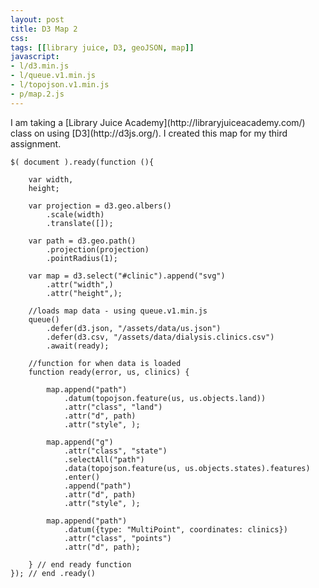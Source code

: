 ```yaml
---
layout: post
title: D3 Map 2
css:
tags: [[library juice, D3, geoJSON, map]]
javascript:
- l/d3.min.js
- l/queue.v1.min.js
- l/topojson.v1.min.js
- p/map.2.js
---
```


<div id="clinic"></div> 


<div id="map"></div>
I am taking a [Library Juice Academy](http://libraryjuiceacademy.com/) class on using [D3](http://d3js.org/). I created this map for my third assignment.

```
$( document ).ready(function (){ 

	var width,
	height;  

	var projection = d3.geo.albers()
		.scale(width)
		.translate([]);

	var path = d3.geo.path()
		.projection(projection)
		.pointRadius(1);

	var map = d3.select("#clinic").append("svg")
		.attr("width",)
		.attr("height",);				

	//loads map data - using queue.v1.min.js
	queue()
		.defer(d3.json, "/assets/data/us.json")
		.defer(d3.csv, "/assets/data/dialysis.clinics.csv")
		.await(ready);

	//function for when data is loaded
	function ready(error, us, clinics) {

		map.append("path")
			.datum(topojson.feature(us, us.objects.land))
			.attr("class", "land")
			.attr("d", path)
			.attr("style", );   

		map.append("g")
			.attr("class", "state")
			.selectAll("path")
			.data(topojson.feature(us, us.objects.states).features)
			.enter()
			.append("path") 
			.attr("d", path)
			.attr("style", ); 

		map.append("path")
			.datum({type: "MultiPoint", coordinates: clinics})
			.attr("class", "points")
			.attr("d", path); 

	} // end ready function 
}); // end .ready() 

``` 
